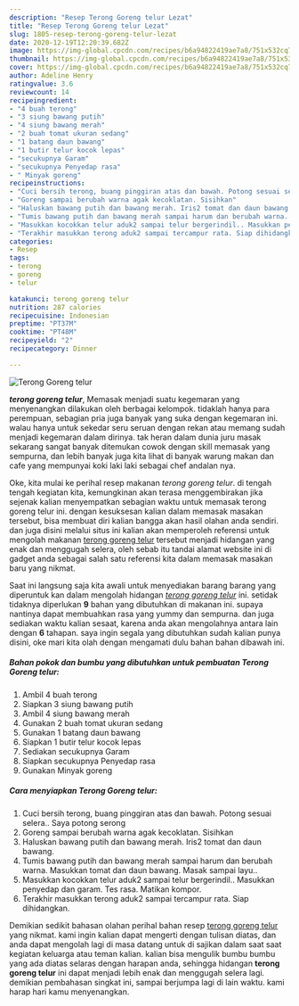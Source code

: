 ```yaml
---
description: "Resep Terong Goreng telur Lezat"
title: "Resep Terong Goreng telur Lezat"
slug: 1805-resep-terong-goreng-telur-lezat
date: 2020-12-19T12:20:39.682Z
image: https://img-global.cpcdn.com/recipes/b6a94822419ae7a8/751x532cq70/terong-goreng-telur-foto-resep-utama.jpg
thumbnail: https://img-global.cpcdn.com/recipes/b6a94822419ae7a8/751x532cq70/terong-goreng-telur-foto-resep-utama.jpg
cover: https://img-global.cpcdn.com/recipes/b6a94822419ae7a8/751x532cq70/terong-goreng-telur-foto-resep-utama.jpg
author: Adeline Henry
ratingvalue: 3.6
reviewcount: 14
recipeingredient:
- "4 buah terong"
- "3 siung bawang putih"
- "4 siung bawang merah"
- "2 buah tomat ukuran sedang"
- "1 batang daun bawang"
- "1 butir telur kocok lepas"
- "secukupnya Garam"
- "secukupnya Penyedap rasa"
- " Minyak goreng"
recipeinstructions:
- "Cuci bersih terong, buang pinggiran atas dan bawah. Potong sesuai selera.. Saya potong serong"
- "Goreng sampai berubah warna agak kecoklatan. Sisihkan"
- "Haluskan bawang putih dan bawang merah. Iris2 tomat dan daun bawang."
- "Tumis bawang putih dan bawang merah sampai harum dan berubah warna. Masukkan tomat dan daun bawang. Masak sampai layu.."
- "Masukkan kocokkan telur aduk2 sampai telur bergerindil.. Masukkan penyedap dan garam. Tes rasa. Matikan kompor."
- "Terakhir masukkan terong aduk2 sampai tercampur rata. Siap dihidangkan."
categories:
- Resep
tags:
- terong
- goreng
- telur

katakunci: terong goreng telur 
nutrition: 287 calories
recipecuisine: Indonesian
preptime: "PT37M"
cooktime: "PT48M"
recipeyield: "2"
recipecategory: Dinner

---
```



![Terong Goreng telur](https://img-global.cpcdn.com/recipes/b6a94822419ae7a8/751x532cq70/terong-goreng-telur-foto-resep-utama.jpg)

<b><i>terong goreng telur</i></b>, Memasak menjadi suatu kegemaran yang menyenangkan dilakukan oleh berbagai kelompok. tidaklah hanya para perempuan, sebagian pria juga banyak yang suka dengan kegemaran ini. walau hanya untuk sekedar seru seruan dengan rekan atau memang sudah menjadi kegemaran dalam dirinya. tak heran dalam dunia juru masak sekarang sangat banyak ditemukan cowok dengan skill memasak yang sempurna, dan lebih banyak juga kita lihat di banyak warung makan dan cafe yang mempunyai koki laki laki sebagai chef andalan nya.



Oke, kita mulai ke perihal resep makanan <i>terong goreng telur</i>. di tengah tengah kegiatan kita, kemungkinan akan terasa menggembirakan jika sejenak kalian menyempatkan sebagian waktu untuk memasak terong goreng telur ini. dengan kesuksesan kalian dalam memasak masakan tersebut, bisa membuat diri kalian bangga akan hasil olahan anda sendiri. dan juga disini melalui situs ini kalian akan memperoleh referensi untuk mengolah makanan <u>terong goreng telur</u> tersebut menjadi hidangan yang enak dan menggugah selera, oleh sebab itu tandai alamat website ini di gadget anda sebagai salah satu referensi kita dalam memasak masakan baru yang nikmat.


Saat ini langsung saja kita awali untuk menyediakan barang barang yang diperuntuk kan dalam mengolah hidangan <u><i>terong goreng telur</i></u> ini. setidak tidaknya diperlukan <b>9</b> bahan yang dibutuhkan di makanan ini. supaya nantinya dapat membuahkan rasa yang yummy dan sempurna. dan juga sediakan waktu kalian sesaat, karena anda akan mengolahnya antara lain dengan <b>6</b> tahapan. saya ingin segala yang dibutuhkan sudah kalian punya disini, oke mari kita olah dengan mengamati dulu bahan bahan dibawah ini.

<!--inarticleads1-->

##### Bahan pokok dan bumbu yang dibutuhkan untuk pembuatan Terong Goreng telur:

1. Ambil 4 buah terong
1. Siapkan 3 siung bawang putih
1. Ambil 4 siung bawang merah
1. Gunakan 2 buah tomat ukuran sedang
1. Gunakan 1 batang daun bawang
1. Siapkan 1 butir telur kocok lepas
1. Sediakan secukupnya Garam
1. Siapkan secukupnya Penyedap rasa
1. Gunakan  Minyak goreng




<!--inarticleads2-->

##### Cara menyiapkan Terong Goreng telur:

1. Cuci bersih terong, buang pinggiran atas dan bawah. Potong sesuai selera.. Saya potong serong
1. Goreng sampai berubah warna agak kecoklatan. Sisihkan
1. Haluskan bawang putih dan bawang merah. Iris2 tomat dan daun bawang.
1. Tumis bawang putih dan bawang merah sampai harum dan berubah warna. Masukkan tomat dan daun bawang. Masak sampai layu..
1. Masukkan kocokkan telur aduk2 sampai telur bergerindil.. Masukkan penyedap dan garam. Tes rasa. Matikan kompor.
1. Terakhir masukkan terong aduk2 sampai tercampur rata. Siap dihidangkan.




Demikian sedikit bahasan olahan perihal bahan resep <u>terong goreng telur</u> yang nikmat. kami ingin kalian dapat mengerti dengan tulisan diatas, dan anda dapat mengolah lagi di masa datang untuk di sajikan dalam saat saat kegiatan keluarga atau teman kalian. kalian bisa mengulik bumbu bumbu yang ada diatas selaras dengan harapan anda, sehingga hidangan <b>terong goreng telur</b> ini dapat menjadi lebih enak dan menggugah selera lagi. demikian pembahasan singkat ini, sampai berjumpa lagi di lain waktu. kami harap hari kamu menyenangkan.
